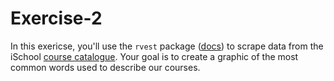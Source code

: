 # Exercise-2

In this exericse, you'll use the `rvest` package ([docs](https://github.com/hadley/rvest)) to scrape data from the iSchool [course catalogue](https://www.washington.edu/students/crscat/info.html). Your goal is to create a graphic of the most common words used to describe our courses. 